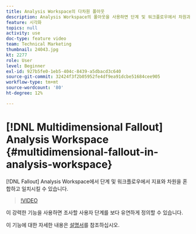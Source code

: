 ```yaml
---
title: Analysis Workspace의 다차원 폴아웃
description: Analysis Workspace의 폴아웃을 사용하면 단계 및 워크플로우에서 차원과 지표를 터치포인트로 혼합하여 일치시킬 수 있습니다.
feature: 시각화
topics: null
activity: use
doc-type: feature video
team: Technical Marketing
thumbnail: 24043.jpg
kt: 2277
role: User
level: Beginner
exl-id: 927b5fe0-1eb5-404c-8439-a5dbacd3c640
source-git-commit: 32424f3f2b05952fe4df9ea91dcbe51684cee905
workflow-type: tm+mt
source-wordcount: '80'
ht-degree: 12%

---
```


# [!DNL Multidimensional Fallout] Analysis Workspace {#multidimensional-fallout-in-analysis-workspace}

[!DNL Fallout] Analysis Workspace에서 단계 및 워크플로우에서 지표와 차원을 혼합하고 일치시킬 수 있습니다.

>[!VIDEO](https://video.tv.adobe.com/v/24043/?quality=12)

이 강력한 기능을 사용하면 조사할 사용자 단계를 보다 유연하게 정의할 수 있습니다.

이 기능에 대한 자세한 내용은 [설명서](https://marketing.adobe.com/resources/help/en_US/analytics/analysis-workspace/configuring-interdimensional-fallout.html)를 참조하십시오.
